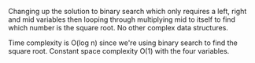Changing up the solution to binary search which only requires a left, right and mid variables then looping through multiplying mid to itself to find which number is the square root. No other complex data structures.

Time complexity is O(log n) since we're using binary search to find the square root. Constant space complexity O(1) with the four variables.

